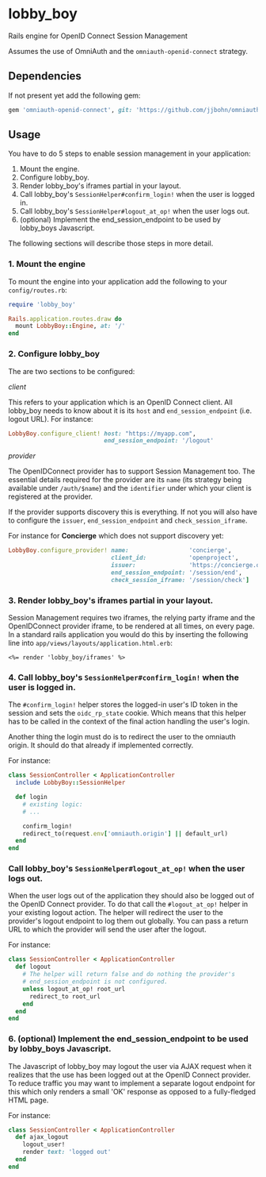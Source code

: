 # lobby_boy
Rails engine for OpenID Connect Session Management

Assumes the use of OmniAuth and the `omniauth-openid-connect` strategy.

## Dependencies

If not present yet add the following gem:

```ruby
gem 'omniauth-openid-connect', git: 'https://github.com/jjbohn/omniauth-openid-connect.git', branch: 'master'
```

## Usage

You have to do 5 steps to enable session management in your application:

1. Mount the engine.
2. Configure lobby_boy.
3. Render lobby_boy's iframes partial in your layout.
4. Call lobby_boy's `SessionHelper#confirm_login!` when the user is logged in.
5. Call lobby_boy's `SessionHelper#logout_at_op!` when the user logs out.
6. (optional) Implement the end_session_endpoint to be used by lobby_boys Javascript.

The following sections will describe those steps in more detail.

### 1. Mount the engine

To mount the engine into your application add the following to your `config/routes.rb`:

```ruby
require 'lobby_boy'

Rails.application.routes.draw do
  mount LobbyBoy::Engine, at: '/'
end
```

### 2. Configure lobby_boy

The are two sections to be configured:

*client*

This refers to your application which is an OpenID Connect client.
All lobby_boy needs to know about it is its `host` and `end_session_endpoint` (i.e. logout URL).
For instance:

```ruby
LobbyBoy.configure_client! host: "https://myapp.com",
                           end_session_endpoint: '/logout'
```

*provider*

The OpenIDConnect provider has to support Session Management too. The essential details
required for the provider are its `name` (its strategy being available under `/auth/$name`)
and the `identifier` under which your client is registered at the provider.

If the provider supports discovery this is everything. If not you will also have to configure
the `issuer`, `end_session_endpoint` and `check_session_iframe`.

For instance for **Concierge** which does not support discovery yet:

```ruby
LobbyBoy.configure_provider! name:                 'concierge',
                             client_id:            'openproject',
                             issuer:               'https://concierge.openproject.com',
                             end_session_endpoint: '/session/end',
                             check_session_iframe: '/session/check']
```

### 3. Render lobby_boy's iframes partial in your layout.

Session Management requires two iframes, the relying party iframe and the OpenIDConnect provider iframe,
to be rendered at all times, on every page.
In a standard rails application you would do this by inserting the following line into
`app/views/layouts/application.html.erb`:

```
<%= render 'lobby_boy/iframes' %>
```

### 4. Call lobby_boy's `SessionHelper#confirm_login!` when the user is logged in.

The `#confirm_login!` helper stores the logged-in user's ID token in the session
and sets the `oidc_rp_state` cookie. Which means that this helper has to be called
in the context of the final action handling the user's login.

Another thing the login must do is to redirect the user to the omniauth origin.
It should do that already if implemented correctly.

For instance:

```ruby
class SessionController < ApplicationController
  include LobbyBoy::SessionHelper

  def login
    # existing logic:
    # ...

    confirm_login!
    redirect_to(request.env['omniauth.origin'] || default_url)
  end
end
```

### Call lobby_boy's `SessionHelper#logout_at_op!` when the user logs out.

When the user logs out of the application they should also be logged out of the
OpenID Connect provider. To do that call the `#logout_at_op!` helper in your existing logout action.
The helper will redirect the user to the provider's logout endpoint to log them out globally.
You can pass a return URL to which the provider will send the user after the logout.

For instance:

```ruby
class SessionController < ApplicationController
  def logout
    # The helper will return false and do nothing the provider's
    # end_session_endpoint is not configured.
    unless logout_at_op! root_url
      redirect_to root_url
    end
  end
end
```

### 6. (optional) Implement the end_session_endpoint to be used by lobby_boys Javascript.

The Javascript of lobby_boy may logout the user via AJAX request when it realizes that
the use has been logged out at the OpenID Connect provider.
To reduce traffic you may want to implement a separate logout endpoint for this
which only renders a small 'OK' response as opposed to a fully-fledged HTML page.

For instance:

```ruby
class SessionController < ApplicationController
  def ajax_logout
    logout_user!
    render text: 'logged out'
  end
end
```
